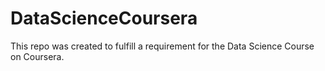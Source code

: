DataScienceCoursera
===================
This repo was created to fulfill a requirement for the Data Science Course on Coursera.
